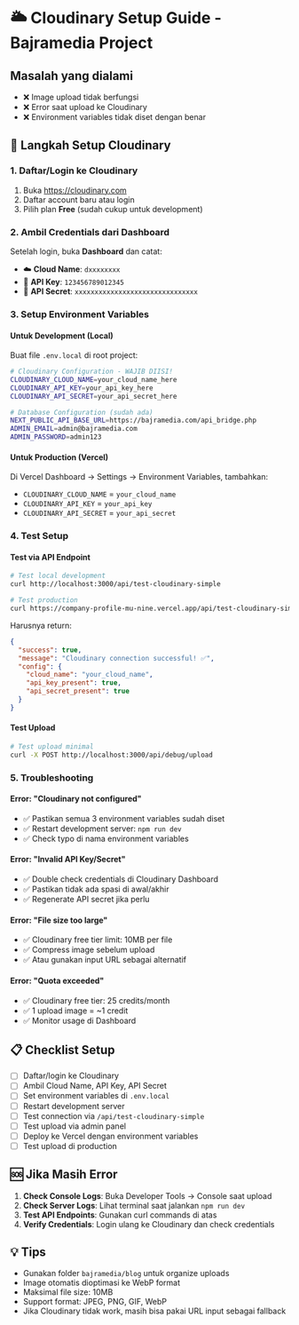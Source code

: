 # 🌥️ Cloudinary Setup Guide - Bajramedia Project

## Masalah yang dialami

- ❌ Image upload tidak berfungsi
- ❌ Error saat upload ke Cloudinary
- ❌ Environment variables tidak diset dengan benar

## 🚀 Langkah Setup Cloudinary

### 1. Daftar/Login ke Cloudinary

1. Buka https://cloudinary.com
2. Daftar account baru atau login
3. Pilih plan **Free** (sudah cukup untuk development)

### 2. Ambil Credentials dari Dashboard

Setelah login, buka **Dashboard** dan catat:

- ☁️ **Cloud Name**: `dxxxxxxxx`
- 🔑 **API Key**: `123456789012345`
- 🔐 **API Secret**: `xxxxxxxxxxxxxxxxxxxxxxxxxxxxxxx`

### 3. Setup Environment Variables

#### Untuk Development (Local)

Buat file `.env.local` di root project:

```bash
# Cloudinary Configuration - WAJIB DIISI!
CLOUDINARY_CLOUD_NAME=your_cloud_name_here
CLOUDINARY_API_KEY=your_api_key_here
CLOUDINARY_API_SECRET=your_api_secret_here

# Database Configuration (sudah ada)
NEXT_PUBLIC_API_BASE_URL=https://bajramedia.com/api_bridge.php
ADMIN_EMAIL=admin@bajramedia.com
ADMIN_PASSWORD=admin123
```

#### Untuk Production (Vercel)

Di Vercel Dashboard → Settings → Environment Variables, tambahkan:

- `CLOUDINARY_CLOUD_NAME` = `your_cloud_name`
- `CLOUDINARY_API_KEY` = `your_api_key`
- `CLOUDINARY_API_SECRET` = `your_api_secret`

### 4. Test Setup

#### Test via API Endpoint

```bash
# Test local development
curl http://localhost:3000/api/test-cloudinary-simple

# Test production
curl https://company-profile-mu-nine.vercel.app/api/test-cloudinary-simple
```

Harusnya return:

```json
{
  "success": true,
  "message": "Cloudinary connection successful! ✅",
  "config": {
    "cloud_name": "your_cloud_name",
    "api_key_present": true,
    "api_secret_present": true
  }
}
```

#### Test Upload

```bash
# Test upload minimal
curl -X POST http://localhost:3000/api/debug/upload
```

### 5. Troubleshooting

#### Error: "Cloudinary not configured"

- ✅ Pastikan semua 3 environment variables sudah diset
- ✅ Restart development server: `npm run dev`
- ✅ Check typo di nama environment variables

#### Error: "Invalid API Key/Secret"

- ✅ Double check credentials di Cloudinary Dashboard
- ✅ Pastikan tidak ada spasi di awal/akhir
- ✅ Regenerate API secret jika perlu

#### Error: "File size too large"

- ✅ Cloudinary free tier limit: 10MB per file
- ✅ Compress image sebelum upload
- ✅ Atau gunakan input URL sebagai alternatif

#### Error: "Quota exceeded"

- ✅ Cloudinary free tier: 25 credits/month
- ✅ 1 upload image = ~1 credit
- ✅ Monitor usage di Dashboard

## 📋 Checklist Setup

- [ ] Daftar/login ke Cloudinary
- [ ] Ambil Cloud Name, API Key, API Secret
- [ ] Set environment variables di `.env.local`
- [ ] Restart development server
- [ ] Test connection via `/api/test-cloudinary-simple`
- [ ] Test upload via admin panel
- [ ] Deploy ke Vercel dengan environment variables
- [ ] Test upload di production

## 🆘 Jika Masih Error

1. **Check Console Logs**: Buka Developer Tools → Console saat upload
2. **Check Server Logs**: Lihat terminal saat jalankan `npm run dev`
3. **Test API Endpoints**: Gunakan curl commands di atas
4. **Verify Credentials**: Login ulang ke Cloudinary dan check credentials

## 💡 Tips

- Gunakan folder `bajramedia/blog` untuk organize uploads
- Image otomatis dioptimasi ke WebP format
- Maksimal file size: 10MB
- Support format: JPEG, PNG, GIF, WebP
- Jika Cloudinary tidak work, masih bisa pakai URL input sebagai fallback
